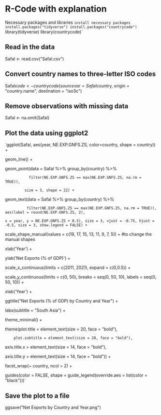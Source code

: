 # R-Code with explanation

Necessary packages and libraries
`install necessary packages
install.packages("tidyverse")
install.packages("countrycode")`
library(tidyverse)
library(countrycode)`


## Read in the data
Safal <- read.csv("Safal.csv")

## Convert country names to three-letter ISO codes
Safal$code <- countrycode(sourcevar = Safal$country, origin = "country.name", destination = "iso3c")

## Remove observations with missing data
Safal <- na.omit(Safal)

## Plot the data using ggplot2
`ggplot(Safal, aes(year, NE.EXP.GNFS.ZS, color=country, shape = country)) +

  geom_line() +
  
  geom_point(data = Safal %>% group_by(country) %>% 
  
               filter(NE.EXP.GNFS.ZS == max(NE.EXP.GNFS.ZS, na.rm = TRUE)),
               
             size = 3, shape = 22) +
             
  geom_text(data = Safal %>% group_by(country) %>% 
  
              filter(NE.EXP.GNFS.ZS == max(NE.EXP.GNFS.ZS, na.rm = TRUE)), aes(label = round(NE.EXP.GNFS.ZS, 2),
              
    x = year, y = NE.EXP.GNFS.ZS + 0.5), size = 3, vjust = -0.75, hjust = -0.5, size = 3, show.legend = FALSE) +
    
  scale_shape_manual(values = c(19, 17, 15, 13, 11, 9, 7, 5)) + #to change the manual shapes
  
  xlab('Year') + 
  
  ylab('Net Exports (% of GDP)') +
  
  scale_x_continuous(limits = c(2011, 2021), expand = c(0,0.5)) +
  
  scale_y_continuous(limits = c(0, 50), breaks = seq(0, 50, 10), labels = seq(0, 50, 10)) +
  
  xlab('Year') + 
  
  ggtitle("Net Exports (% of GDP) by Country and Year") +
  
  labs(subtitle = "South Asia") +
  
  theme_minimal() +
  
  theme(plot.title = element_text(size = 20, face = "bold"), 
  
        plot.subtitle = element_text(size = 20, face = "bold"),
        
axis.title.x = element_text(size = 14, face = "bold"),

axis.title.y = element_text(size = 14, face = "bold")) +

facet_wrap(~ country, ncol = 2) +

guides(color = FALSE, shape = guide_legend(override.aes = list(color = "black")))`

## Save the plot to a file
ggsave("Net Exports by Country and Year.png")
